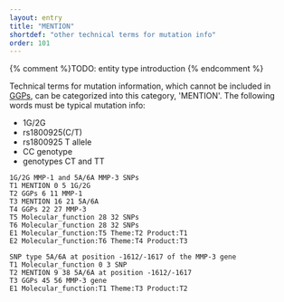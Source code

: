 ```yaml
---
layout: entry
title: "MENTION"
shortdef: "other technical terms for mutation info"
order: 101
---
```


{% comment %}TODO: entity type introduction {% endcomment %}

<!-- details -->

Technical terms for mutation information, which cannot be included in [GGPs](), can be categorized into this category, 'MENTION'.
The following words must be typical mutation info:
 - 1G/2G
 - rs1800925(C/T)
 - rs1800925 T allele
 - CC genotype
 - genotypes CT and TT
 
~~~ ann
1G/2G MMP-1 and 5A/6A MMP-3 SNPs
T1 MENTION 0 5 1G/2G
T2 GGPs 6 11 MMP-1
T3 MENTION 16 21 5A/6A
T4 GGPs 22 27 MMP-3
T5 Molecular_function 28 32 SNPs
T6 Molecular_function 28 32 SNPs
E1 Molecular_function:T5 Theme:T2 Product:T1
E2 Molecular_function:T6 Theme:T4 Product:T3
~~~
~~~ ann
SNP type 5A/6A at position -1612/-1617 of the MMP-3 gene
T1 Molecular_function 0 3 SNP
T2 MENTION 9 38 5A/6A at position -1612/-1617
T3 GGPs 45 56 MMP-3 gene
E1 Molecular_function:T1 Theme:T3 Product:T2
~~~
